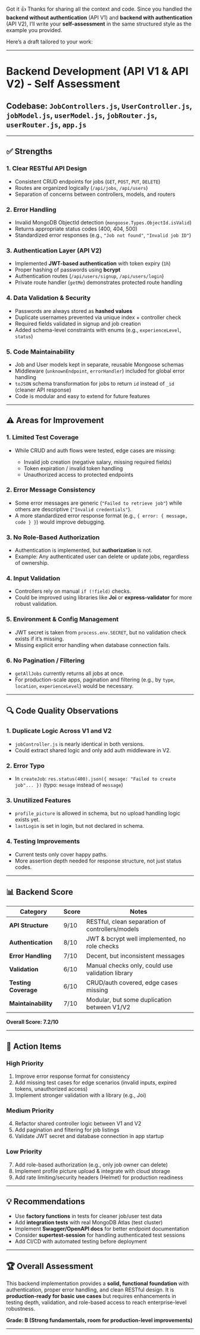 Got it 👍 Thanks for sharing all the context and code. Since you handled the **backend without authentication** (API V1) and **backend with authentication** (API V2), I’ll write your **self-assessment** in the same structured style as the example you provided.

Here’s a draft tailored to your work:

---

# Backend Development (API V1 & API V2) - Self Assessment

## Codebase: `JobControllers.js`, `UserController.js`, `jobModel.js`, `userModel.js`, `jobRouter.js`, `userRouter.js`, `app.js`

---

## ✅ Strengths

### 1. **Clear RESTful API Design**

* Consistent CRUD endpoints for jobs (`GET`, `POST`, `PUT`, `DELETE`)
* Routes are organized logically (`/api/jobs`, `/api/users`)
* Separation of concerns between controllers, models, and routers

### 2. **Error Handling**

* Invalid MongoDB ObjectId detection (`mongoose.Types.ObjectId.isValid`)
* Returns appropriate status codes (400, 404, 500)
* Standardized error responses (e.g., `"Job not found"`, `"Invalid job ID"`)

### 3. **Authentication Layer (API V2)**

* Implemented **JWT-based authentication** with token expiry (`1h`)
* Proper hashing of passwords using **bcrypt**
* Authentication routes (`/api/users/signup`, `/api/users/login`)
* Private route handler (`getMe`) demonstrates protected route handling

### 4. **Data Validation & Security**

* Passwords are always stored as **hashed values**
* Duplicate usernames prevented via unique index + controller check
* Required fields validated in signup and job creation
* Added schema-level constraints with enums (e.g., `experienceLevel`, `status`)

### 5. **Code Maintainability**

* Job and User models kept in separate, reusable Mongoose schemas
* Middleware (`unknownEndpoint`, `errorHandler`) included for global error handling
* `toJSON` schema transformation for jobs to return `id` instead of `_id` (cleaner API response)
* Code is modular and easy to extend for future features

---

## ⚠️ Areas for Improvement

### 1. **Limited Test Coverage**

* While CRUD and auth flows were tested, edge cases are missing:

  * Invalid job creation (negative salary, missing required fields)
  * Token expiration / invalid token handling
  * Unauthorized access to protected endpoints

### 2. **Error Message Consistency**

* Some error messages are generic (`"Failed to retrieve job"`) while others are descriptive (`"Invalid credentials"`).
* A more standardized error response format (e.g., `{ error: { message, code } }`) would improve debugging.

### 3. **No Role-Based Authorization**

* Authentication is implemented, but **authorization** is not.
* Example: Any authenticated user can delete or update jobs, regardless of ownership.

### 4. **Input Validation**

* Controllers rely on manual `if (!field)` checks.
* Could be improved using libraries like **Joi** or **express-validator** for more robust validation.

### 5. **Environment & Config Management**

* JWT secret is taken from `process.env.SECRET`, but no validation check exists if it’s missing.
* Missing explicit error handling when database connection fails.

### 6. **No Pagination / Filtering**

* `getAllJobs` currently returns all jobs at once.
* For production-scale apps, pagination and filtering (e.g., by `type`, `location`, `experienceLevel`) would be necessary.

---

## 🔍 Code Quality Observations

### 1. **Duplicate Logic Across V1 and V2**

* `jobController.js` is nearly identical in both versions.
* Could extract shared logic and only add auth middleware in V2.

### 2. **Error Typo**

* In `createJob`: `res.status(400).json({ mesage: "Failed to create job"... })`
  (typo: `mesage` instead of `message`)

### 3. **Unutilized Features**

* `profile_picture` is allowed in schema, but no upload handling logic exists yet.
* `lastLogin` is set in login, but not declared in schema.

### 4. **Testing Improvements**

* Current tests only cover happy paths.
* More assertion depth needed for response structure, not just status codes.

---

## 📊 Backend Score

| Category             | Score | Notes                                            |
| -------------------- | ----- | ------------------------------------------------ |
| **API Structure**    | 9/10  | RESTful, clean separation of controllers/models  |
| **Authentication**   | 8/10  | JWT & bcrypt well implemented, no role checks    |
| **Error Handling**   | 7/10  | Decent, but inconsistent messages                |
| **Validation**       | 6/10  | Manual checks only, could use validation library |
| **Testing Coverage** | 6/10  | CRUD/auth covered, edge cases missing            |
| **Maintainability**  | 7/10  | Modular, but some duplication between V1/V2      |

**Overall Score: 7.2/10**

---

## 🎯 Action Items

### High Priority

1. Improve error response format for consistency
2. Add missing test cases for edge scenarios (invalid inputs, expired tokens, unauthorized access)
3. Implement stronger validation with a library (e.g., Joi)

### Medium Priority

4. Refactor shared controller logic between V1 and V2
5. Add pagination and filtering for job listings
6. Validate JWT secret and database connection in app startup

### Low Priority

7. Add role-based authorization (e.g., only job owner can delete)
8. Implement profile picture upload & integrate with cloud storage
9. Add rate limiting/security headers (Helmet) for production readiness

---

## 💡 Recommendations

* Use **factory functions** in tests for cleaner job/user test data
* Add **integration tests** with real MongoDB Atlas (test cluster)
* Implement **Swagger/OpenAPI docs** for better endpoint documentation
* Consider **supertest-session** for handling authenticated test sessions
* Add CI/CD with automated testing before deployment

---

## 🏆 Overall Assessment

This backend implementation provides a **solid, functional foundation** with authentication, proper error handling, and clean RESTful design. It is **production-ready for basic use cases** but requires enhancements in testing depth, validation, and role-based access to reach enterprise-level robustness.

**Grade: B (Strong fundamentals, room for production-level improvements)**

---